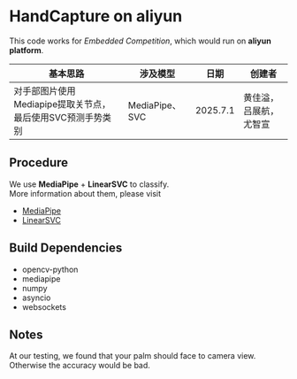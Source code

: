 # HandCapture on aliyun

This code works for *Embedded Competition*, which would run on **aliyun platform**.

| **基本思路** | **涉及模型** | **日期** | **创建者** |
| --- | --- | --- | --- |
| 对手部图片使用Mediapipe提取关节点，最后使用SVC预测手势类别 | MediaPipe、 SVC | 2025.7.1 | 黄佳溢，吕展航，尤智宣 |

## Procedure  
We use **MediaPipe** + **LinearSVC** to classify.  
More information about them, please visit  

- [MediaPipe](https://chuoling.github.io/mediapipe/solutions/hands.html) 
- [LinearSVC](https://wiki.sipeed.com/maixpy/doc/zh/vision/hand_gesture_classification.html)


## Build Dependencies
- opencv-python
- mediapipe
- numpy
- asyncio
- websockets


## Notes
At our testing, we found that your palm should face to camera view. Otherwise the accuracy would be bad.

